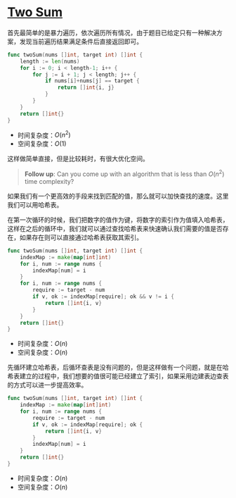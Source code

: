 # [Two Sum](https://leetcode.com/problems/two-sum/description/)

首先最简单的是暴力遍历，依次遍历所有情况，由于题目已给定只有一种解决方案，发现当前遍历结果满足条件后直接返回即可。

```go
func twoSum(nums []int, target int) []int {
	length := len(nums)
	for i := 0; i < length-1; i++ {
		for j := i + 1; j < length; j++ {
			if nums[i]+nums[j] == target {
				return []int{i, j}
			}
		}
	}
	return []int{}
}
```

- 时间复杂度：$O(n^2)$
- 空间复杂度：$O(1)$

这样做简单直接，但是比较耗时，有很大优化空间。

> **Follow up**: Can you come up with an algorithm that is less than $O(n^2)$ time complexity?

如果我们有一个更高效的手段来找到匹配的值，那么就可以加快查找的速度。这里我们可以用哈希表。

在第一次循环的时候，我们把数字的值作为键，将数字的索引作为值填入哈希表，这样在之后的循环中，我们就可以通过查找哈希表来快速确认我们需要的值是否存在，如果存在则可以直接通过哈希表获取其索引。

```go
func twoSum(nums []int, target int) []int {
	indexMap := make(map[int]int)
	for i, num := range nums {
		indexMap[num] = i
	}
	for i, num := range nums {
		require := target - num
		if v, ok := indexMap[require]; ok && v != i {
			return []int{i, v}
		}
	}
	return []int{}
}
```

- 时间复杂度：$O(n)$
- 空间复杂度：$O(n)$

先循环建立哈希表，后循环查表是没有问题的，但是这样做有一个问题，就是在哈希表建立的过程中，我们想要的值很可能已经建立了索引，如果采用边建表边查表的方式可以进一步提高效率。

```go
func twoSum(nums []int, target int) []int {
	indexMap := make(map[int]int)
	for i, num := range nums {
		require := target - num
		if v, ok := indexMap[require]; ok {
			return []int{i, v}
		}
		indexMap[num] = i
	}
	return []int{}
}
```

- 时间复杂度：$O(n)$
- 空间复杂度：$O(n)$
